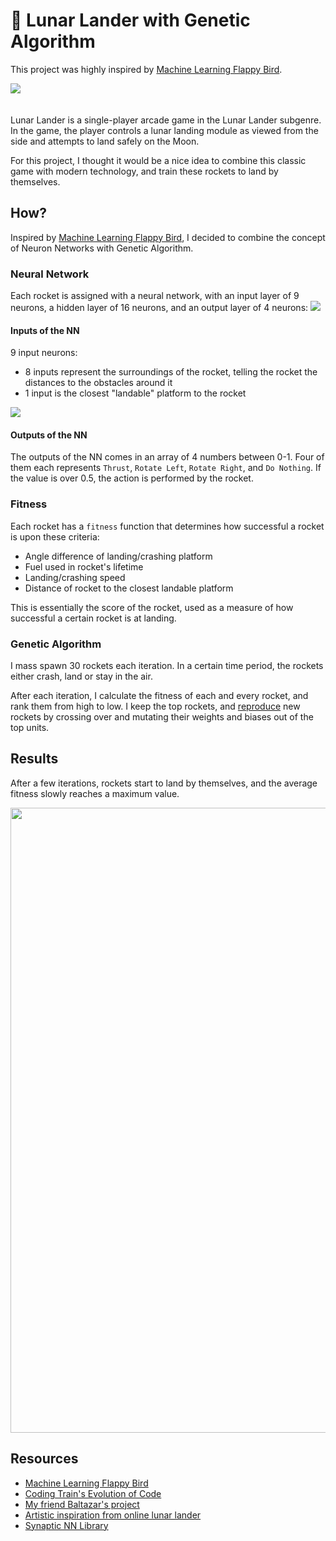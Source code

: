 # :rocket: Lunar Lander with Genetic Algorithm

This project was highly inspired by [Machine Learning Flappy Bird](https://github.com/ssusnic/Machine-Learning-Flappy-Bird).

<a href="https://ian13456.github.io/lunar-lander-ai/">
<img src="https://i.imgur.com/0LRpwjS.png" style="padding-bottom: 20px"/>
</a>

Lunar Lander is a single-player arcade game in the Lunar Lander subgenre. In the game, the player controls a lunar landing module as viewed from the side and attempts to land safely on the Moon.

For this project, I thought it would be a nice idea to combine this classic game with modern technology, and train these rockets to land by themselves.

## How?

Inspired by [Machine Learning Flappy Bird](https://github.com/ssusnic/Machine-Learning-Flappy-Bird), I decided to combine the concept of Neuron Networks with Genetic Algorithm.

### Neural Network

Each rocket is assigned with a neural network, with an input layer of 9 neurons, a hidden layer of 16 neurons, and an output layer of 4 neurons:
![](https://i.imgur.com/Gpcfwf2.png)

#### Inputs of the NN

9 input neurons:

- 8 inputs represent the surroundings of the rocket, telling the rocket the distances to the obstacles around it
- 1 input is the closest "landable" platform to the rocket

![](https://i.imgur.com/EThdEsG.png)

#### Outputs of the NN

The outputs of the NN comes in an array of 4 numbers between 0-1. Four of them each represents `Thrust`, `Rotate Left`, `Rotate Right`, and `Do Nothing`. If the value is over 0.5, the action is performed by the rocket.

### Fitness

Each rocket has a `fitness` function that determines how successful a rocket is upon these criteria:

- Angle difference of landing/crashing platform
- Fuel used in rocket's lifetime
- Landing/crashing speed
- Distance of rocket to the closest landable platform

This is essentially the score of the rocket, used as a measure of how successful a certain rocket is at landing.

### Genetic Algorithm

I mass spawn 30 rockets each iteration. In a certain time period, the rockets either crash, land or stay in the air.

After each iteration, I calculate the fitness of each and every rocket, and rank them from high to low. I keep the top rockets, and [reproduce](https://natureofcode.com/book/chapter-9-the-evolution-of-code/#96-the-genetic-algorithm-part-iii-reproduction) new rockets by crossing over and mutating their weights and biases out of the top units.

## Results

After a few iterations, rockets start to land by themselves, and the average fitness slowly reaches a maximum value.

<p align="center">
<img src="https://i.imgur.com/fZeiCZW.gif" width="1000"/>
</p>

## Resources

- [Machine Learning Flappy Bird](https://github.com/ssusnic/Machine-Learning-Flappy-Bird)
- [Coding Train's Evolution of Code](https://natureofcode.com/book/chapter-9-the-evolution-of-code/)
- [My friend Baltazar's project](https://github.com/balta-z-r/lunar-lander)
- [Artistic inspiration from online lunar lander](http://moonlander.seb.ly/)
- [Synaptic NN Library](https://github.com/cazala/synaptic)

